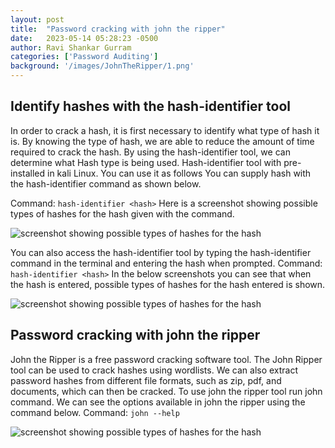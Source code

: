 ```yaml
---
layout: post
title:  "Password cracking with john the ripper"
date:   2023-05-14 05:28:23 -0500
author: Ravi Shankar Gurram
categories: ['Password Auditing']
background: '/images/JohnTheRipper/1.png'
---
```



## Identify hashes with the hash-identifier tool
In order to crack a hash, it is first necessary to identify what type of hash it is. By knowing the type of hash, we are able to reduce the amount of time required to crack the hash. By using the hash-identifier tool, we can determine what Hash type is being used.
Hash-identifier tool with pre-installed in kali Linux. You can use it as follows
You can supply hash with the hash-identifier command as shown below.

Command: `hash-identifier <hash>`
Here is a screenshot showing possible types of hashes for the hash given with the command. 

 <img class="img-fluid" src="/EHEblog/images/JohnTheRipper/HashIdentifer/1.png" alt="screenshot showing possible types of hashes for the hash">

You can also access the hash-identifier tool by typing the hash-identifier command in the terminal and entering the hash when prompted. 
Command: `hash-identifier <hash>`
In the below screenshots you can see that when the hash is entered, possible types of hashes for the hash entered is shown.

 <img class="img-fluid" src="/EHEblog/images/JohnTheRipper/HashIdentifer/2.png" alt="screenshot showing possible types of hashes for the hash">
 
## Password cracking with john the ripper
John the Ripper is a free password cracking software tool. The John Ripper tool can be used to crack hashes using wordlists. We can also extract password hashes from different file formats, such as zip, pdf, and documents, which can then be cracked.
To use john the ripper tool run john command. We can see the options available in john the ripper using the command below.
Command: `john --help`

 <img class="img-fluid" src="/EHEblog/images/JohnTheRipper/HashIdentifer/2.png" alt="screenshot showing possible types of hashes for the hash">
